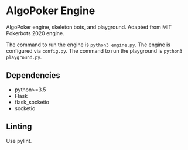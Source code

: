 # AlgoPoker Engine

AlgoPoker engine, skeleton bots, and playground. Adapted from MIT Pokerbots 2020 engine.

The command to run the engine is `python3 engine.py`. The engine is configured via `config.py`.
The command to run the playground is `python3 playground.py`.

## Dependencies

- python>=3.5
- Flask
- flask_socketio
- socketio

## Linting

Use pylint.
